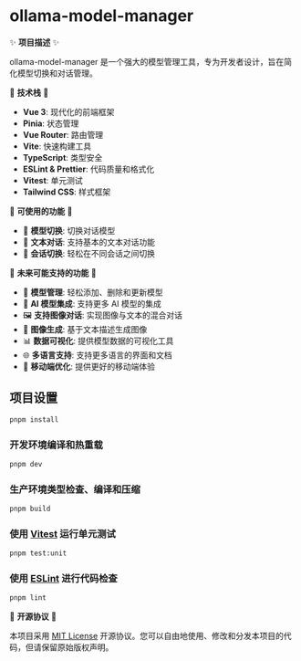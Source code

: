# ollama-model-manager

✨ **项目描述** ✨

ollama-model-manager 是一个强大的模型管理工具，专为开发者设计，旨在简化模型切换和对话管理。

🚀 **技术栈** 🚀

- **Vue 3**: 现代化的前端框架
- **Pinia**: 状态管理
- **Vue Router**: 路由管理
- **Vite**: 快速构建工具
- **TypeScript**: 类型安全
- **ESLint & Prettier**: 代码质量和格式化
- **Vitest**: 单元测试
- **Tailwind CSS**: 样式框架

🔧 **可使用的功能** 🔧

- 🌟 **模型切换**: 切换对话模型
- 💬 **文本对话**: 支持基本的文本对话功能
- 🔀 **会话切换**: 轻松在不同会话之间切换

🔮 **未来可能支持的功能** 🔮

- 🌟 **模型管理**: 轻松添加、删除和更新模型
- 🤖 **AI 模型集成**: 支持更多 AI 模型的集成
- 🖼️ **支持图像对话**: 实现图像与文本的混合对话
- 🎨 **图像生成**: 基于文本描述生成图像
- 📊 **数据可视化**: 提供模型数据的可视化工具
- 🌐 **多语言支持**: 支持更多语言的界面和文档
- 📱 **移动端优化**: 提供更好的移动端体验

## 项目设置

```sh
pnpm install
```

### 开发环境编译和热重载

```sh
pnpm dev
```

### 生产环境类型检查、编译和压缩

```sh
pnpm build
```

### 使用 [Vitest](https://vitest.dev/) 运行单元测试

```sh
pnpm test:unit
```

### 使用 [ESLint](https://eslint.org/) 进行代码检查

```sh
pnpm lint
```

📜 **开源协议** 📜

本项目采用 [MIT License](https://opensource.org/licenses/MIT) 开源协议。您可以自由地使用、修改和分发本项目的代码，但请保留原始版权声明。

